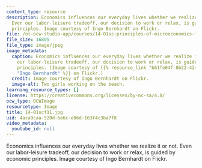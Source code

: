 ```yaml
---
content_type: resource
description: Economics influences our everyday lives whether we realize it or not.
  Even our labor-leisure tradeoff, our decision to work or relax, is guided by economic
  principles. Image courtesy of Ingo Bernhardt on Flickr.
file: /ol-ocw-studio-app/courses/14-01sc-principles-of-microeconomics-fall-2011/4aca9caa520d6e6ce06d163f4c3ba7f8_14-01scf11.jpg
file_size: 16805
file_type: image/jpeg
image_metadata:
  caption: Economics influences our everyday lives whether we realize it or not. Even
    our labor-leisure tradeoff, our decision to work or relax, is guided by economic
    principles. (Image courtesy of {{% resource_link "b61fe04f-0b22-424f-8b0f-ede761e86081"
    "Ingo Bernhardt" %}} on Flickr.)
  credit: Image courtesy of Ingo Bernhardt on Flickr.
  image-alt: Two girls working on the beach.
learning_resource_types: []
license: https://creativecommons.org/licenses/by-nc-sa/4.0/
ocw_type: OCWImage
resourcetype: Image
title: 14-01scf11.jpg
uid: 4aca9caa-520d-6e6c-e06d-163f4c3ba7f8
video_metadata:
  youtube_id: null
---
```

Economics influences our everyday lives whether we realize it or not. Even our labor-leisure tradeoff, our decision to work or relax, is guided by economic principles. Image courtesy of Ingo Bernhardt on Flickr.